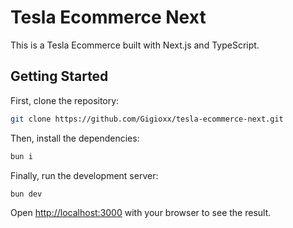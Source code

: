 # Tesla Ecommerce Next

This is a Tesla Ecommerce built with Next.js and TypeScript.

## Getting Started

First, clone the repository:

```bash
git clone https://github.com/Gigioxx/tesla-ecommerce-next.git
```

Then, install the dependencies:

```bash
bun i
```

Finally, run the development server:

```bash
bun dev
```

Open [http://localhost:3000](http://localhost:3000) with your browser to see the result.
